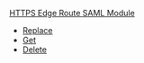 <!-- Code generated for API Clients. DO NOT EDIT. -->


[HTTPS Edge Route SAML Module](#api-edge-route-saml-module)
- [Replace](#api-edge-route-saml-module-replace)
- [Get](#api-edge-route-saml-module-get)
- [Delete](#api-edge-route-saml-module-delete)

